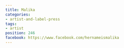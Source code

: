 ```yaml
---
title: Malika
categories:
- artist-and-label-press
tags:
- artist
position: 246
facebook: https://www.facebook.com/hernameismalika
---
```



